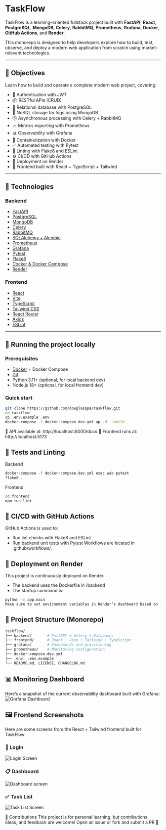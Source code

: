 # TaskFlow

TaskFlow is a learning-oriented fullstack project built with **FastAPI**, **React**, **PostgreSQL**, **MongoDB**, **Celery**, **RabbitMQ**, **Prometheus**, **Grafana**, **Docker**, **GitHub Actions**, and **Render**.

This monorepo is designed to help developers explore how to build, test, observe, and deploy a modern web application from scratch using market-relevant technologies.

---

## 🌟 Objectives

Learn how to build and operate a complete modern web project, covering:

- 🔐 Authentication with JWT
- 📦 RESTful APIs (CRUD)
- 🧠 Relational database with PostgreSQL
- 📄 NoSQL storage for logs using MongoDB
- 🕒 Asynchronous processing with Celery + RabbitMQ
- 📈 Metrics exporting with Prometheus
- 📊 Observability with Grafana
- 🐳 Containerization with Docker
- ✅ Automated testing with Pytest
- 🧹 Linting with Flake8 and ESLint
- ⚙️ CI/CD with GitHub Actions
- 🚀 Deployment on Render
- 🎨 Frontend built with React + TypeScript + Tailwind

---

## 🧰 Technologies

### Backend

- [FastAPI](https://fastapi.tiangolo.com/)
- [PostgreSQL](https://www.postgresql.org/)
- [MongoDB](https://www.mongodb.com/)
- [Celery](https://docs.celeryq.dev/)
- [RabbitMQ](https://www.rabbitmq.com/)
- [SQLAlchemy + Alembic](https://www.sqlalchemy.org/)
- [Prometheus](https://prometheus.io/)
- [Grafana](https://grafana.com/)
- [Pytest](https://docs.pytest.org/)
- [Flake8](https://flake8.pycqa.org/)
- [Docker & Docker Compose](https://www.docker.com/)
- [Render](https://render.com/)

### Frontend

- [React](https://react.dev/)
- [Vite](https://vitejs.dev/)
- [TypeScript](https://www.typescriptlang.org/)
- [Tailwind CSS](https://tailwindcss.com/)
- [React Router](https://reactrouter.com/)
- [Axios](https://axios-http.com/)
- [ESLint](https://eslint.org/)

---

## 🚀 Running the project locally

### Prerequisites

- [Docker](https://www.docker.com/) + Docker Compose
- [Git](https://git-scm.com/)
- Python 3.11+ (optional, for local backend dev)
- Node.js 18+ (optional, for local frontend dev)

### Quick start

```bash
git clone https://github.com/douglasppa/taskflow.git
cd taskflow
cp .env.example .env
docker-compose -f docker-compose.dev.yml up -d --build
```

🧪 API available at: http://localhost:8000/docs
🎨 Frontend runs at: http://localhost:5173

## 🧪 Tests and Linting
Backend
```bash
docker-compose -f docker-compose.dev.yml exec web pytest
flake8 .
```
Frontend
```bash
cd frontend
npm run lint
```

## 🔁 CI/CD with GitHub Actions
GitHub Actions is used to:
* Run lint checks with Flake8 and ESLint
* Run backend unit tests with Pytest
Workflows are located in .github/workflows/.

## 🚢 Deployment on Render
This project is continuously deployed on Render.
* The backend uses the Dockerfile in /backend
* The startup command is:
```bash
python -m app.main
Make sure to set environment variables in Render’s dashboard based on .env.example.
```

## 🧭 Project Structure (Monorepo)
```bash
taskflow/
├── backend/       # FastAPI + Celery + Databases
├── frontend/      # React + Vite + Tailwind + TypeScript
├── grafana/       # Dashboards and provisioning
├── prometheus/    # Monitoring configuration
├── docker-compose.dev.yml
├── .env, .env.example
└── README.md, LICENSE, CHANGELOG.md
```

## 📊 Monitoring Dashboard
Here’s a snapshot of the current observability dashboard built with Grafana:
![Grafana Dashboard](backend/assets/grafana-dashboard.png)

## 🖼️ Frontend Screenshots
Here are some screens from the React + Tailwind frontend built for TaskFlow:

### 🔐 Login
![Login Screen](frontend/src/assets/screenshot-login.png)

### 📋 Dashboard
![Dashboard screen](frontend/src/assets/screenshot-login.png)

### ✅ Task List
![Task List Screen](frontend/src/assets/screenshot-tasks.png)

🤝 Contributions
This project is for personal learning, but contributions, ideas, and feedback are welcome! Open an issue or fork and submit a PR 🚀
